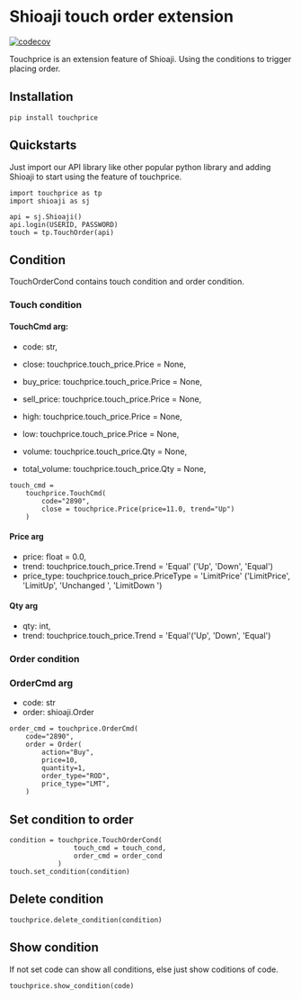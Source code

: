 # Shioaji touch order extension


[![codecov](https://codecov.io/gh/SsallyLin/touchprice/branch/master/graph/badge.svg)](https://codecov.io/gh/SsallyLin/touchprice)



Touchprice is an extension feature of Shioaji. Using the conditions to trigger placing order.

## Installation

    pip install touchprice

## Quickstarts
Just import our API library like other popular python library and adding Shioaji to start using the feature of touchprice.
``` 
import touchprice as tp
import shioaji as sj

api = sj.Shioaji()
api.login(USERID, PASSWORD)
touch = tp.TouchOrder(api)
```   
## Condition
TouchOrderCond contains touch condition and order condition. 

### Touch condition
#### TouchCmd arg:
* code: str,

* close: touchprice.touch_price.Price = None,
* buy_price: touchprice.touch_price.Price = None,
* sell_price: touchprice.touch_price.Price = None,
* high: touchprice.touch_price.Price = None,
* low: touchprice.touch_price.Price = None,
* volume: touchprice.touch_price.Qty = None,
* total_volume: touchprice.touch_price.Qty = None,

```
touch_cmd = 
    touchprice.TouchCmd(
        code="2890", 
        close = touchprice.Price(price=11.0, trend="Up")
    )
```

#### Price arg
* price: float = 0.0,
* trend: touchprice.touch_price.Trend = 'Equal' ('Up', 'Down', 'Equal')
* price_type: touchprice.touch_price.PriceType = 'LimitPrice' ('LimitPrice', 'LimitUp', 'Unchanged ', 'LimitDown ')

#### Qty arg
* qty: int,
* trend: touchprice.touch_price.Trend = 'Equal'('Up', 'Down', 'Equal')




### Order condition
### OrderCmd arg
* code: str
* order: shioaji.Order
```
order_cmd = touchprice.OrderCmd(
    code="2890",
    order = Order(
        action="Buy",
        price=10,
        quantity=1,
        order_type="ROD",
        price_type="LMT",
    )

```



## Set condition to order    
```
condition = touchprice.TouchOrderCond(
                touch_cmd = touch_cond, 
                order_cmd = order_cond
            )
touch.set_condition(condition)
``` 
    

## Delete condition
    touchprice.delete_condition(condition)

## Show condition
If not set code can show all conditions, else just show coditions of code. 
``` 
touchprice.show_condition(code)
``` 

